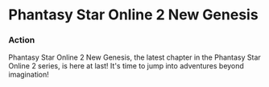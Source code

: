 # Phantasy Star Online 2 New Genesis

### Action

Phantasy Star Online 2 New Genesis, the latest chapter in the Phantasy Star Online 2 series, is here at last! It's time to jump into adventures beyond imagination!